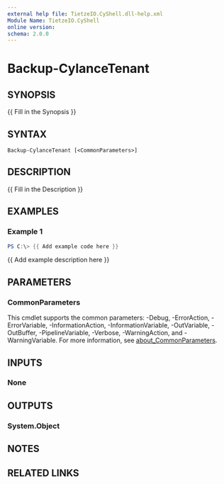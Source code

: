 ```yaml
---
external help file: TietzeIO.CyShell.dll-help.xml
Module Name: TietzeIO.CyShell
online version:
schema: 2.0.0
---
```


# Backup-CylanceTenant

## SYNOPSIS
{{ Fill in the Synopsis }}

## SYNTAX

```
Backup-CylanceTenant [<CommonParameters>]
```

## DESCRIPTION
{{ Fill in the Description }}

## EXAMPLES

### Example 1
```powershell
PS C:\> {{ Add example code here }}
```

{{ Add example description here }}

## PARAMETERS

### CommonParameters
This cmdlet supports the common parameters: -Debug, -ErrorAction, -ErrorVariable, -InformationAction, -InformationVariable, -OutVariable, -OutBuffer, -PipelineVariable, -Verbose, -WarningAction, and -WarningVariable. For more information, see [about_CommonParameters](http://go.microsoft.com/fwlink/?LinkID=113216).

## INPUTS

### None

## OUTPUTS

### System.Object
## NOTES

## RELATED LINKS
